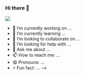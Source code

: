 ### Hi there 👋
<a href="oh930428@gmail.com" target="_blank"><img src="https://img.shields.io/badge/?style=flat&logo=appveyor&logoColor=EA4335"/></a>
- 🔭 I’m currently working on ...
- 🌱 I’m currently learning ...
- 👯 I’m looking to collaborate on ...
- 🤔 I’m looking for help with ...
- 💬 Ask me about ...
- 📫 How to reach me: ...
- 😄 Pronouns: ...
- ⚡ Fun fact: ...
-->
